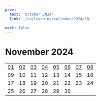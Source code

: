 ```yaml
---
prev:
  text: 'October 2024'
  link: '/en/learning/calendar/2024/10'

next: false
---
```


# November 2024

<table class="calendar">
	<tr>
		<td><a href=/en/learning/prob/2024/11/01>01</a><br><Badge type="tip" text="Def"/></td>
		<td><a href=/en/learning/prob/2024/11/02>02</a><br><Badge type="warning" text="Play"/></td>
		<td><a href=/en/learning/prob/2024/11/03>03</a><br><Badge type="danger" text="Bid"/></td>
		<td><a href=/en/learning/prob/2024/11/04>04</a><br><Badge type="warning" text="Play"/></td>
		<td><a href=/en/learning/prob/2024/11/05>05</a><br><Badge type="tip" text="Def"/></td>
		<td><a href=/en/learning/prob/2024/11/06>06</a><br><Badge type="danger" text="Bid"/></td>
		<td><a href=/en/learning/prob/2024/11/07>07</a><br><Badge type="warning" text="Play"/></td>
		<td><a href=/en/learning/prob/2024/11/08>08</a><br><Badge type="warning" text="Play"/></td>
	</tr>
	<tr>
		<td>09</td>
		<td>10</td>
		<td>11</td>
		<td>12</td>
		<td>13</td>
		<td>14</td>
		<td>15</td>
		<td>16</td>
	</tr>
	<tr>
		<td>17</td>
		<td>18</td>
		<td>19</td>
		<td>20</td>
		<td>21</td>
		<td>22</td>
		<td>23</td>
		<td>24</td>
	</tr>
    <tr>
        <td>25</td>
		<td>26</td>
		<td>27</td>
		<td>28</td>
		<td>29</td>
		<td>30</td>
		<td></td>
		<td></td>
	</tr>
</table>

<Badge type="info" text="Learning &uarr;"/> [<Badge type="tip" text="Practice ->"/>](/en/practice/calendar/2024/11)